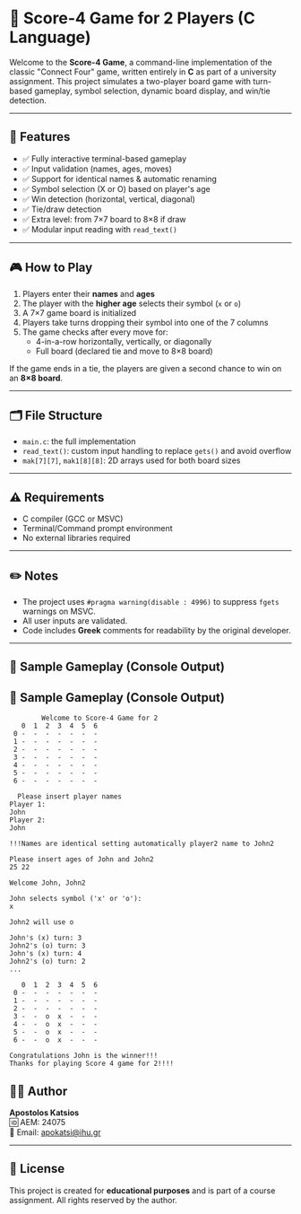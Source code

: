 # 🧩 Score-4 Game for 2 Players (C Language)

Welcome to the **Score-4 Game**, a command-line implementation of the classic "Connect Four" game, written entirely in **C** as part of a university assignment. This project simulates a two-player board game with turn-based gameplay, symbol selection, dynamic board display, and win/tie detection.

---

## 📌 Features

- ✅ Fully interactive terminal-based gameplay
- ✅ Input validation (names, ages, moves)
- ✅ Support for identical names & automatic renaming
- ✅ Symbol selection (X or O) based on player's age
- ✅ Win detection (horizontal, vertical, diagonal)
- ✅ Tie/draw detection
- ✅ Extra level: from 7×7 board to 8×8 if draw
- ✅ Modular input reading with `read_text()`

---

## 🎮 How to Play

1. Players enter their **names** and **ages**
2. The player with the **higher age** selects their symbol (`x` or `o`)
3. A 7×7 game board is initialized
4. Players take turns dropping their symbol into one of the 7 columns
5. The game checks after every move for:
   - 4-in-a-row horizontally, vertically, or diagonally
   - Full board (declared tie and move to 8×8 board)

If the game ends in a tie, the players are given a second chance to win on an **8×8 board**.

---

## 🗂️ File Structure

- `main.c`: the full implementation
- `read_text()`: custom input handling to replace `gets()` and avoid overflow
- `mak[7][7]`, `mak1[8][8]`: 2D arrays used for both board sizes

---

## ⚠️ Requirements

- C compiler (GCC or MSVC)
- Terminal/Command prompt environment
- No external libraries required

---

## ✏️ Notes

- The project uses `#pragma warning(disable : 4996)` to suppress `fgets` warnings on MSVC.
- All user inputs are validated.
- Code includes **Greek** comments for readability by the original developer.

---

## 📸 Sample Gameplay (Console Output)
## 📸 Sample Gameplay (Console Output)

```
		Welcome to Score-4 Game for 2
   0  1  2  3  4  5  6
 0 -  -  -  -  -  -  -
 1 -  -  -  -  -  -  -
 2 -  -  -  -  -  -  -
 3 -  -  -  -  -  -  -
 4 -  -  -  -  -  -  -
 5 -  -  -  -  -  -  -
 6 -  -  -  -  -  -  -

  Please insert player names 
Player 1: 
John
Player 2: 
John

!!!Names are identical setting automatically player2 name to John2 

Please insert ages of John and John2
25 22

Welcome John, John2

John selects symbol ('x' or 'o'): 
x

John2 will use o

John's (x) turn: 3
John2's (o) turn: 3
John's (x) turn: 4
John2's (o) turn: 2
...

   0  1  2  3  4  5  6
 0 -  -  -  -  -  -  -
 1 -  -  -  -  -  -  -
 2 -  -  -  -  -  -  -
 3 -  -  o  x  -  -  -
 4 -  -  o  x  -  -  -
 5 -  -  o  x  -  -  -
 6 -  -  o  x  -  -  -

Congratulations John is the winner!!!
Thanks for playing Score 4 game for 2!!!!
```
## 👨‍💻 Author

**Apostolos Katsios**  
🆔 AEM: 24075  
📧 Email: apokatsi@ihu.gr

---

## 📜 License

This project is created for **educational purposes** and is part of a course assignment. All rights reserved by the author.
